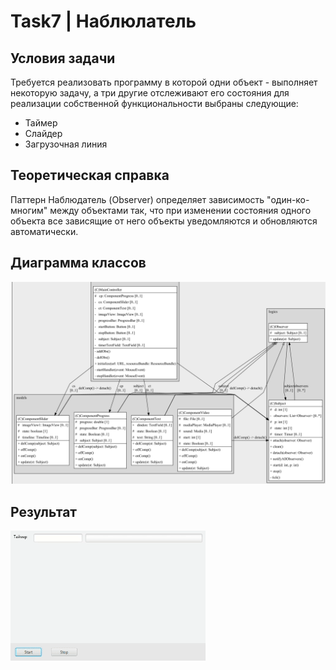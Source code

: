 # Task7 | Наблюлатель
## Условия задачи
Требуется реализовать программу в которой одни объект - выполняет некоторую задачу, а три другие отслеживают его состояния для реализации собственной функциональности выбраны следующие:
- Таймер
- Слайдер
- Загрузочная линия

## Теоретическая справка
Паттерн Наблюдатель (Observer) определяет зависимость "один-ко-многим" между объектами так, что при изменении состояния одного объекта все зависящие от него объекты уведомляются и обновляются автоматически.
## Диаграмма классов
![class diagram](src/main/resources/programmingtechnology/observer/images/structure.png)
## Результат
![task1](src/main/resources/programmingtechnology/observer/gifs/result.gif)
